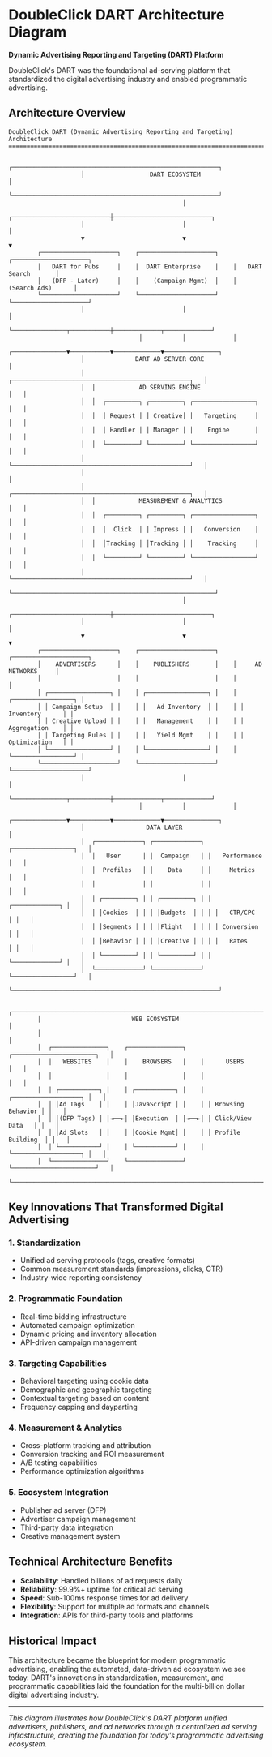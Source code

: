 # DoubleClick DART Architecture Diagram

**Dynamic Advertising Reporting and Targeting (DART) Platform**

DoubleClick's DART was the foundational ad-serving platform that standardized the digital advertising industry and enabled programmatic advertising.

## Architecture Overview

```
DoubleClick DART (Dynamic Advertising Reporting and Targeting) Architecture
===========================================================================

                    ┌─────────────────────────────────────────────────────────┐
                    │                  DART ECOSYSTEM                        │
                    └─────────────────────────────────────────────────────────┘
                                                │
                    ┌───────────────────────────┼───────────────────────────┐
                    │                           │                           │
                    ▼                           ▼                           ▼
        ┌─────────────────────┐    ┌─────────────────────┐    ┌─────────────────────┐
        │   DART for Pubs     │    │  DART Enterprise    │    │   DART Search       │
        │   (DFP - Later)     │    │    (Campaign Mgmt)  │    │   (Search Ads)      │
        └─────────────────────┘    └─────────────────────┘    └─────────────────────┘
                    │                           │                           │
                    └───────────────┬───────────┼─────────────┬─────────────┘
                                    │           │             │
                    ┌───────────────▼───────────▼─────────────▼───────────────┐
                    │              DART AD SERVER CORE                       │
                    │  ┌─────────────────────────────────────────────────┐   │
                    │  │            AD SERVING ENGINE                    │   │
                    │  │  ┌─────────┐ ┌─────────┐ ┌─────────────────┐  │   │
                    │  │  │ Request │ │ Creative│ │   Targeting     │  │   │
                    │  │  │ Handler │ │ Manager │ │    Engine       │  │   │
                    │  │  └─────────┘ └─────────┘ └─────────────────┘  │   │
                    │  └─────────────────────────────────────────────────┘   │
                    │                                                        │
                    │  ┌─────────────────────────────────────────────────┐   │
                    │  │            MEASUREMENT & ANALYTICS               │   │
                    │  │  ┌─────────┐ ┌─────────┐ ┌─────────────────┐  │   │
                    │  │  │  Click  │ │ Impress │ │   Conversion    │  │   │
                    │  │  │Tracking │ │Tracking │ │    Tracking     │  │   │
                    │  │  └─────────┘ └─────────┘ └─────────────────┘  │   │
                    │  └─────────────────────────────────────────────────┘   │
                    └────────────────────────────────────────────────────────┘
                                                │
                    ┌───────────────────────────┼───────────────────────────┐
                    │                           │                           │
                    ▼                           ▼                           ▼
        ┌─────────────────────┐    ┌─────────────────────┐    ┌─────────────────────┐
        │    ADVERTISERS      │    │    PUBLISHERS       │    │     AD NETWORKS     │
        │                     │    │                     │    │                     │
        │ ┌─────────────────┐ │    │ ┌─────────────────┐ │    │ ┌─────────────────┐ │
        │ │ Campaign Setup  │ │    │ │   Ad Inventory  │ │    │ │  Inventory      │ │
        │ │ Creative Upload │ │    │ │   Management    │ │    │ │  Aggregation    │ │
        │ │ Targeting Rules │ │    │ │   Yield Mgmt    │ │    │ │  Optimization   │ │
        │ └─────────────────┘ │    │ └─────────────────┘ │    │ └─────────────────┘ │
        └─────────────────────┘    └─────────────────────┘    └─────────────────────┘
                    │                           │                           │
                    └───────────────┬───────────┼─────────────┬─────────────┘
                                    │           │             │
                    ┌───────────────▼───────────▼─────────────▼───────────────┐
                    │                 DATA LAYER                              │
                    │  ┌─────────────┐ ┌─────────────┐ ┌─────────────────┐   │
                    │  │   User      │ │  Campaign   │ │   Performance   │   │
                    │  │  Profiles   │ │    Data     │ │     Metrics     │   │
                    │  │             │ │             │ │                 │   │
                    │  │ ┌─────────┐ │ │ ┌─────────┐ │ │ ┌─────────────┐ │   │
                    │  │ │Cookies  │ │ │ │Budgets  │ │ │ │   CTR/CPC   │ │   │
                    │  │ │Segments │ │ │ │Flight   │ │ │ │ Conversion  │ │   │
                    │  │ │Behavior │ │ │ │Creative │ │ │ │   Rates     │ │   │
                    │  │ └─────────┘ │ │ └─────────┘ │ │ └─────────────┘ │   │
                    │  └─────────────┘ └─────────────┘ └─────────────────┘   │
                    └─────────────────────────────────────────────────────────┘

        ┌─────────────────────────────────────────────────────────────────────────┐
        │                         WEB ECOSYSTEM                                   │
        │                                                                         │
        │  ┌───────────────┐    ┌───────────────┐    ┌───────────────────────┐   │
        │  │   WEBSITES    │    │    BROWSERS   │    │      USERS            │   │
        │  │               │    │               │    │                       │   │
        │  │ ┌───────────┐ │    │ ┌───────────┐ │    │ ┌───────────────────┐ │   │
        │  │ │Ad Tags    │ │    │ │JavaScript │ │    │ │ Browsing Behavior │ │   │
        │  │ │(DFP Tags) │ │◄──►│ │Execution  │ │◄──►│ │ Click/View Data   │ │   │
        │  │ │Ad Slots   │ │    │ │Cookie Mgmt│ │    │ │ Profile Building  │ │   │
        │  │ └───────────┘ │    │ └───────────┘ │    │ └───────────────────┐ │   │
        │  └───────────────┘    └───────────────┘    └───────────────────────┘   │
        └─────────────────────────────────────────────────────────────────────────┘
```

## Key Innovations That Transformed Digital Advertising

### 1. Standardization
- Unified ad serving protocols (tags, creative formats)
- Common measurement standards (impressions, clicks, CTR)
- Industry-wide reporting consistency

### 2. Programmatic Foundation
- Real-time bidding infrastructure
- Automated campaign optimization
- Dynamic pricing and inventory allocation
- API-driven campaign management

### 3. Targeting Capabilities
- Behavioral targeting using cookie data
- Demographic and geographic targeting
- Contextual targeting based on content
- Frequency capping and dayparting

### 4. Measurement & Analytics
- Cross-platform tracking and attribution
- Conversion tracking and ROI measurement
- A/B testing capabilities
- Performance optimization algorithms

### 5. Ecosystem Integration
- Publisher ad server (DFP)
- Advertiser campaign management
- Third-party data integration
- Creative management system

## Technical Architecture Benefits

- **Scalability**: Handled billions of ad requests daily
- **Reliability**: 99.9%+ uptime for critical ad serving
- **Speed**: Sub-100ms response times for ad delivery
- **Flexibility**: Support for multiple ad formats and channels
- **Integration**: APIs for third-party tools and platforms

## Historical Impact

This architecture became the blueprint for modern programmatic advertising, enabling the automated, data-driven ad ecosystem we see today. DART's innovations in standardization, measurement, and programmatic capabilities laid the foundation for the multi-billion dollar digital advertising industry.

---

*This diagram illustrates how DoubleClick's DART platform unified advertisers, publishers, and ad networks through a centralized ad serving infrastructure, creating the foundation for today's programmatic advertising ecosystem.*